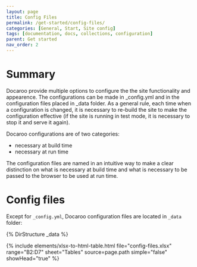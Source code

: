 ```yaml
---
layout: page
title: Config Files
permalink: /get-started/config-files/
categories: [General, Start, Site config]
tags: [documentation, docs, collections, configuration]
parent: Get started
nav_order: 2
---
```


# Summary
Docaroo provide multiple options to configure the the site functionality and appearence. The configurations can be made in _config.yml and in the configuration files placed in _data folder. As a general rule, each time when a configuration is changed, it is necessary to re-build the site to make the configuration effective (if the site is running in test mode, it is necessary to stop it and serve it again).

Docaroo configurations are of two categories:
- necessary at build time
- necessary at run time

The configuration files are named in an intuitive way to make a clear distinction on what is necessary at build time and what is necessary to be passed to the browser to be used at run time. 

# Config files
Except for `_config.yml`, Docaroo configuration files are located in `_data` folder:

{% DirStructure _data %}

{% include elements/xlsx-to-html-table.html 
    file="config-files.xlsx" 
    range="B2:D7" 
    sheet="Tables"
    source=page.path
    simple="false"
    showHead="true"
%}